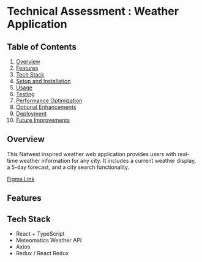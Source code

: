 # Technical Assessment : Weather Application

## Table of Contents

1. [Overview](#overview)
2. [Features](#features)
3. [Tech Stack](#tech-stack)
4. [Setup and Installation](#setup-and-installation)
5. [Usage](#usage)
6. [Testing](#testing)
7. [Performance Optimization](#performance-optimization)
8. [Optional Enhancements](#optional-enhancements)
9. [Deployment](#deployment)
10. [Future Improvements](#future-improvements)

## Overview

This Natwest inspired weather web application provides users with real-time weather information for any city. It includes a current weather display, a 5-day forecast, and a city search functionality.

[Figma Link](https://www.figma.com/proto/IcESFaw3pS3CKGNVjXxt9i/Untitled?node-id=4-3&t=8dmk7LGHtvJNcrbC-0&scaling=contain&content-scaling=fixed&page-id=0%3A1)

## Features

## Tech Stack

- React + TypeScript
- Meteomatics Weather API
- Axios
- Redux / React Redux
